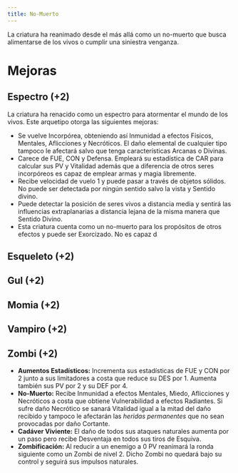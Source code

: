 ```yaml
---
title: No-Muerto
---
```


La criatura ha reanimado desde el más allá como un no-muerto que busca alimentarse de los vivos o cumplir una siniestra venganza.

# Mejoras

## Espectro (+2)

La criatura ha renacido como un espectro para atormentar el mundo de los vivos. Este arquetipo otorga las siguientes mejoras:

- Se vuelve Incorpórea, obteniendo así Inmunidad a efectos Físicos, Mentales, Aflicciones y Necróticos. El daño elemental de cualquier tipo tampoco le afectará salvo que tenga características Arcanas o Divinas. 
- Carece de FUE, CON y Defensa. Empleará su estadística de CAR para calcular sus PV y Vitalidad además que a diferencia de otros seres incorpóreos es capaz de emplear armas y magia libremente.
- Recibe velocidad de vuelo 1 y puede pasar a través de objetos sólidos. No puede ser detectada por ningún sentido salvo la vista y Sentido divino.
- Puede detectar la posición de seres vivos a distancia media y sentirá las influencias extraplanarias a distancia lejana de la misma manera que Sentido Divino.
- Esta criatura cuenta como un no-muerto para los propósitos de otros efectos y puede ser Exorcizado. No es capaz d

## Esqueleto (+2)

## Gul (+2)

## Momia (+2)

## Vampiro (+2)

## Zombi (+2)

- **Aumentos Estadísticos:** Incrementa sus estadísticas de FUE y CON por 2 junto a sus limitadores a costa que reduce su DES por 1. Aumenta también sus PV por 2 y su DEF por 4.
- **No-Muerto:** Recibe Inmunidad a efectos Mentales, Miedo, Aflicciones y Necróticos a costa que obtiene Vulnerabilidad a efectos Radiantes. Si sufre daño Necrótico se sanará Vitalidad igual a la mitad del daño recibido y tampoco le afectarán las *heridas permanentes* que no sean provocadas por daño Cortante.
- **Cadáver Viviente:** El daño de todos sus ataques naturales aumenta por un paso pero recibe Desventaja en todos sus tiros de Esquiva. 
- **Zombificación:** Al reducir a un enemigo a 0 PV reanimará la ronda siguiente como un Zombi de nivel 2. Dicho Zombi no quedará bajo su control y seguirá sus impulsos naturales.